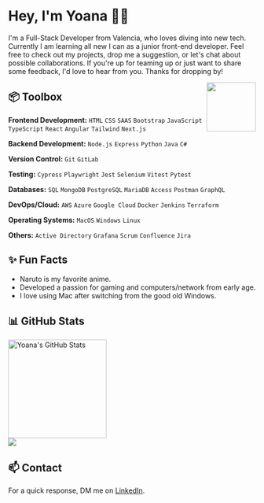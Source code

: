 # Hey, I'm Yoana 👋🏽

I'm a Full-Stack Developer from Valencia, who loves diving into new tech. Currently I am learning all new I can as a junior front-end developer. Feel free to check out my projects, drop me a suggestion, or let's chat about possible collaborations. If you're up for teaming up or just want to share some feedback, I'd love to hear from you. Thanks for dropping by!

<img align='right' src='https://user-images.githubusercontent.com/5713670/87202985-820dcb80-c2b6-11ea-9f56-7ec461c497c3.gif' width='100"'>

## 📦 Toolbox
**Frontend Development:** `HTML` `CSS` `SAAS` `Bootstrap` `JavaScript` `TypeScript` `React` `Angular` `Tailwind` `Next.js`
 
**Backend Development:** `Node.js` `Express` `Python` `Java` `C#`

**Version Control:** `Git` `GitLab` 

**Testing:** `Cypress` `Playwright` `Jest` `Selenium` `Vitest` `Pytest` 

**Databases:** `SQL` `MongoDB` `PostgreSQL` `MariaDB` `Access` `Postman` `GraphQL`

**DevOps/Cloud:** `AWS` `Azure` `Google Cloud` `Docker` `Jenkins` `Terraform`

**Operating Systems:** `MacOS` `Windows` `Linux`

**Others:** `Active Directory` `Grafana` `Scrum` `Confluence` `Jira`


## ✨ Fun Facts
- Naruto is my favorite anime.
- Developed a passion for gaming and computers/network from early age.
- I love using Mac after switching from the good old Windows.


## 📊 GitHub Stats

<div>
   <img src="https://github-readme-stats.vercel.app/api?username=yoanastamenova&show_icons=true&theme=tokyonight&&bg_color=00000000&hide_border=false&rank_icon=github&" alt="Yoana's GitHub Stats" height=200 />
 <br>
   <img src = "https://github-readme-stats.vercel.app/api/top-langs/?username=yoanastamenova&langs_count=10&layout=compact&theme=tokyonight&include_all_commits=true&line_height=27">
</div>

## 📫 Contact
For a quick response, DM me on [LinkedIn](https://www.linkedin.com/in/yoanastamenova/). 
